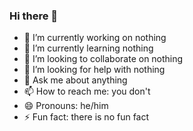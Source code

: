 ### Hi there 👋

- 🔭 I’m currently working on nothing
- 🌱 I’m currently learning nothing
- 👯 I’m looking to collaborate on nothing
- 🤔 I’m looking for help with nothing
- 💬 Ask me about anything
- 📫 How to reach me: you don't
- 😄 Pronouns: he/him
- ⚡ Fun fact: there is no fun fact
